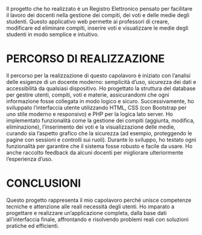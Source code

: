 Il progetto che ho realizzato è un Registro Elettronico pensato per facilitare il lavoro dei docenti nella gestione dei compiti, dei voti e delle medie degli studenti. Questo applicativo web permette ai professori di creare, modificare ed eliminare compiti, inserire voti e visualizzare le medie degli studenti in modo semplice e intuitivo.

# PERCORSO DI REALIZZAZIONE

Il percorso per la realizzazione di questo capolavoro è iniziato con l’analisi delle esigenze di un docente moderno: semplicità d’uso, sicurezza dei dati e accessibilità da qualsiasi dispositivo. Ho progettato la struttura del database per gestire utenti, compiti, voti e materie, assicurandomi che ogni informazione fosse collegata in modo logico e sicuro.
Successivamente, ho sviluppato l’interfaccia utente utilizzando HTML, CSS (con Bootstrap per uno stile moderno e responsivo) e PHP per la logica lato server. Ho implementato funzionalità come la gestione dei compiti (aggiunta, modifica, eliminazione), l’inserimento dei voti e la visualizzazione delle medie, curando sia l’aspetto grafico che la sicurezza (ad esempio, proteggendo le pagine con sessioni e controlli sui ruoli).
Durante lo sviluppo, ho testato ogni funzionalità per garantire che il sistema fosse robusto e facile da usare. Ho anche raccolto feedback da alcuni docenti per migliorare ulteriormente l’esperienza d’uso.

# CONCLUSIONI

Questo progetto rappresenta il mio capolavoro perché unisce competenze tecniche e attenzione alle reali necessità degli utenti. Ho imparato a progettare e realizzare un’applicazione completa, dalla base dati all’interfaccia finale, affrontando e risolvendo problemi reali con soluzioni pratiche ed efficienti.
